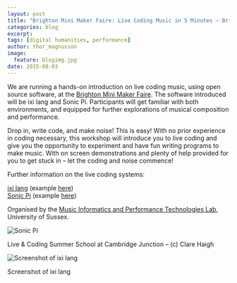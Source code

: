 ```yaml
---
layout: post
title: "Brighton Mini Maker Faire: Live Coding Music in 5 Minutes – Bring your Parents"
categories: blog
excerpt:
tags: [digital humanities, performance]
author: thor_magnusson
image:
  feature: blogimg.jpg
date: 2015-08-03
---
```


We are running a hands-on introduction on live coding music, using open source software, at the [Brighton Mini Maker Faire](http://makerfairebrighton.com/). The software introduced will be ixi lang and Sonic Pi. Participants will get familiar with both environments, and equipped for further explorations of musical composition and performance.

Drop in, write code, and make noise! This is easy! With no prior experience in coding necessary, this workshop will introduce you to live coding and give you the opportunity to experiment and have fun writing programs to make music. With on screen demonstrations and plenty of help provided for you to get stuck in – let the coding and noise commence!

Further information on the live coding systems:

[ixi lang](http://www.ixi-audio.net/ixilang) (example [here](https://www.youtube.com/watch?v=ksCofNmq5pk))  
[Sonic Pi](http://sonic-pi.net/) (example [here](https://www.youtube.com/watch?v=lW7l4oy3lTg))

Organised by the [Music Informatics and Performance Technologies Lab](http://www.miptl.org/), University of Sussex.

![Sonic Pi]( {{site.url}}/images/sonic_pi.jpg)

Live & Coding Summer School at Cambridge Junction – (c) Clare Haigh

![Screenshot of ixi lang]( {{site.url}}/images/ixi_lang.png)

Screenshot of ixi lang